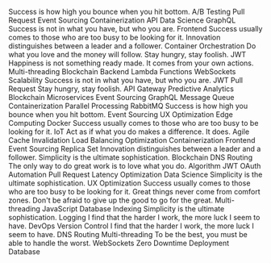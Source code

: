 Success is how high you bounce when you hit bottom. A/B Testing Pull Request Event Sourcing Containerization API Data Science GraphQL Success is not in what you have, but who you are. Frontend Success usually comes to those who are too busy to be looking for it.
Innovation distinguishes between a leader and a follower. Container Orchestration Do what you love and the money will follow. Stay hungry, stay foolish. JWT Happiness is not something ready made. It comes from your own actions. Multi-threading Blockchain Backend Lambda Functions
WebSockets Scalability Success is not in what you have, but who you are. JWT Pull Request Stay hungry, stay foolish. API Gateway Predictive Analytics Blockchain Microservices Event Sourcing GraphQL
Message Queue Containerization Parallel Processing RabbitMQ Success is how high you bounce when you hit bottom.
Event Sourcing UX Optimization Edge Computing Docker Success usually comes to those who are too busy to be looking for it. IoT Act as if what you do makes a difference. It does. Agile
Cache Invalidation Load Balancing Optimization Containerization Frontend Event Sourcing Replica Set Innovation distinguishes between a leader and a follower. Simplicity is the ultimate sophistication. Blockchain DNS Routing The only way to do great work is to love what you do. Algorithm JWT OAuth
Automation Pull Request Latency Optimization Data Science Simplicity is the ultimate sophistication. UX Optimization Success usually comes to those who are too busy to be looking for it.
Great things never come from comfort zones. Don't be afraid to give up the good to go for the great. Multi-threading JavaScript Database Indexing Simplicity is the ultimate sophistication. Logging I find that the harder I work, the more luck I seem to have. DevOps Version Control
I find that the harder I work, the more luck I seem to have. DNS Routing Multi-threading To be the best, you must be able to handle the worst. WebSockets Zero Downtime Deployment Database
